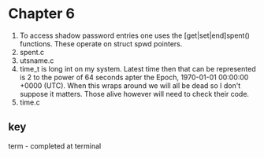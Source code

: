 Chapter 6
=========
1. To access shadow password entries one uses the [get|set|end]spent()
   functions. These operate on struct spwd pointers.
2. spent.c
3. utsname.c
4. time_t is long int on my system. Latest time then that can be represented is
   2 to the power of 64 seconds apter the Epoch, 1970-01-01 00:00:00 +0000
   (UTC). When this wraps around we will all be dead so I don't suppose it
   matters. Those alive however will need to check their code.
5. time.c

key 
---
term - completed at terminal
